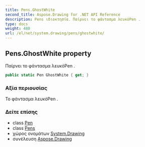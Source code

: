 ```yaml
---
title: Pens.GhostWhite
second_title: Aspose.Drawing for .NET API Reference
description: Pens ιδιοκτησία. Παίρνει το φάντασμα λευκόPen .
type: docs
weight: 480
url: /el/net/system.drawing/pens/ghostwhite/
---
```

## Pens.GhostWhite property

Παίρνει το φάντασμα λευκόPen .

```csharp
public static Pen GhostWhite { get; }
```

### Αξία περιουσίας

Το φάντασμα λευκόPen .

### Δείτε επίσης

* class [Pen](../../pen/)
* class [Pens](../)
* χώρος ονομάτων [System.Drawing](../../pens/)
* συνέλευση [Aspose.Drawing](../../../)


